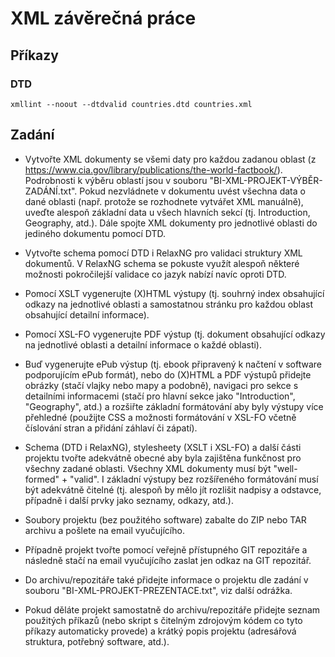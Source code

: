 # XML závěrečná práce

## Příkazy

### DTD

`xmllint --noout --dtdvalid countries.dtd countries.xml`

## Zadání

- Vytvořte XML dokumenty se všemi daty pro každou zadanou oblast (z
  https://www.cia.gov/library/publications/the-world-factbook/). Podrobnosti
  k výběru oblastí jsou v souboru "BI-XML-PROJEKT-VÝBĚR-ZADÁNÍ.txt". Pokud
  nezvládnete v dokumentu uvést všechna data o dané oblasti (např. protože
  se rozhodnete vytvářet XML manuálně), uveďte alespoň základní data u
  všech hlavních sekcí (tj. Introduction, Geography, atd.). Dále spojte XML
  dokumenty pro jednotlivé oblasti do jediného dokumentu pomocí DTD.

- Vytvořte schema pomocí DTD i RelaxNG pro validaci struktury XML
  dokumentů. V RelaxNG schema se pokuste využít alespoň některé možnosti
  pokročilejší validace co jazyk nabízí navíc oproti DTD.

- Pomocí XSLT vygenerujte (X)HTML výstupy (tj. souhrný index obsahující
  odkazy na jednotlivé oblasti a samostatnou stránku pro každou oblast
  obsahující detailní informace).

- Pomocí XSL-FO vygenerujte PDF výstup (tj. dokument obsahující odkazy na
  jednotlivé oblasti a detailní informace o každé oblasti).

- Buď vygenerujte ePub výstup (tj. ebook připravený k načtení v software
  podporujícím ePub formát), nebo do (X)HTML a PDF výstupů přidejte obrázky
  (stačí vlajky nebo mapy a podobně), navigaci pro sekce s detailními
  informacemi (stačí pro hlavní sekce jako "Introduction", "Geography",
  atd.) a rozšiřte základní formátování aby byly výstupy více přehledné
  (použijte CSS a možnosti formátování v XSL-FO včetně číslování stran a
  přidání záhlaví či zápatí).

- Schema (DTD i RelaxNG), stylesheety (XSLT i XSL-FO) a další části
  projektu tvořte adekvátně obecné aby byla zajištěna funkčnost pro všechny
  zadané oblasti. Všechny XML dokumenty musí být "well-formed" + "valid". I
  základní výstupy bez rozšířeného formátování musí být adekvátně čitelné
  (tj. alespoň by mělo jít rozlišit nadpisy a odstavce, případně i další
  prvky jako seznamy, odkazy, atd.).

- Soubory projektu (bez použitého software) zabalte do ZIP nebo TAR archivu
  a pošlete na email vyučujícího.

- Případně projekt tvořte pomocí veřejně přístupného GIT repozitáře a
  následně stačí na email vyučujícího zaslat jen odkaz na GIT repozitář.

- Do archivu/repozitáře také přidejte informace o projektu dle zadání v
  souboru "BI-XML-PROJEKT-PREZENTACE.txt", viz další odrážka.

- Pokud děláte projekt samostatně do archivu/repozitáře přidejte seznam
  použitých příkazů (nebo skript s čitelným zdrojovým kódem co tyto příkazy
  automaticky provede) a krátký popis projektu (adresářová struktura,
  potřebný software, atd.).